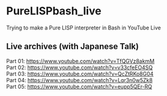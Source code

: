 # PureLISPbash_live
Trying to make a Pure LISP interpreter in Bash in YouTube Live

## Live archives (with Japanese Talk)
Part 01: https://www.youtube.com/watch?v=TfQGVz8akmM  
Part 02: https://www.youtube.com/watch?v=v33cfeEO4SQ  
Part 03: https://www.youtube.com/watch?v=QcZtRKo8G04  
Part 04: https://www.youtube.com/watch?v=Lqr3n0w5Zk8  
Part 05: https://www.youtube.com/watch?v=eupp5QEr-RQ  
